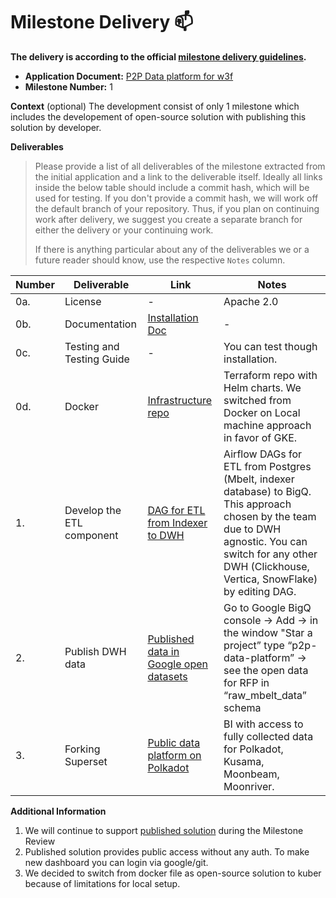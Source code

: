 # Milestone Delivery :mailbox:

**The delivery is according to the official [milestone delivery guidelines](https://github.com/w3f/Grants-Program/blob/master/docs/Support%20Docs/milestone-deliverables-guidelines.md).**  

* **Application Document:** [P2P Data platform for w3f](https://github.com/w3f/Grants-Program/blob/master/applications/data_platform_with_deep_indexed_data_and_staking_reports.md)
* **Milestone Number:** 1

**Context** (optional)
The development consist of only 1 milestone which includes the developement of open-source solution with publishing this solution by developer.

**Deliverables**
> Please provide a list of all deliverables of the milestone extracted from the initial application and a link to the deliverable itself. Ideally all links inside the below table should include a commit hash, which will be used for testing. If you don't provide a commit hash, we will work off the default branch of your repository. Thus, if you plan on continuing work after delivery, we suggest you create a separate branch for either the delivery or your continuing work. 
> 
> If there is anything particular about any of the deliverables we or a future reader should know, use the respective `Notes` column.

| Number | Deliverable | Link | Notes |
| ------------- | ------------- | ------------- |------------- |
| 0a. | License | - | Apache 2.0 |
| 0b. | Documentation | [Installation Doc](https://github.com/p2p-org/polkadot-grant#installation) | - |
| 0c. | Testing and Testing Guide | -| You can test though installation. |
| 0d. | Docker | [Infrastructure repo](https://github.com/p2p-org/polkadot-grant)| Terraform repo with Helm charts. We switched from Docker on Local machine approach in favor of GKE. |
| 1. | Develop the ETL component |[DAG for ETL from Indexer to DWH](https://github.com/p2p-org/polkadot-grant-dags)| Airflow DAGs for ETL from Postgres (Mbelt, indexer database) to BigQ. This approach chosen by the team due to DWH agnostic. You can switch for any other DWH (Clickhouse, Vertica, SnowFlake) by editing DAG.| 
| 2. | Publish DWH data |[Published data in Google open datasets](https://console.cloud.google.com/)| Go to Google BigQ console → Add → in the window "Star a project” type “p2p-data-platform” → see the open data for RFP in “raw_mbelt_data” schema| 
| 3. | Forking Superset |[Public data platform on Polkadot](https://polkadot-rfp-superset.tool.p2p.org/superset/welcome/)| BI with access to fully collected data for Polkadot, Kusama, Moonbeam, Moonriver.| 


**Additional Information**
1) We will continue to support [published solution](https://polkadot-rfp-superset.tool.p2p.org/superset/welcome/) during the Milestone Review
2) Published solution provides public access without any auth. To make new dashboard you can login via google/git.
3) We decided to switch from docker file as open-source solution to kuber because of limitations for local setup.
